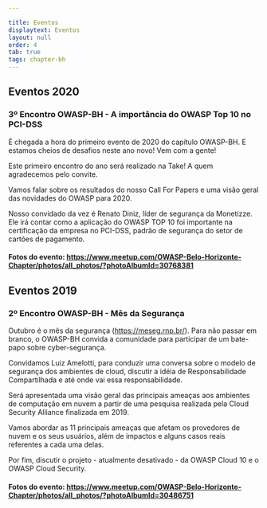 ```yaml
---

title: Eventos
displaytext: Eventos 
layout: null
order: 4
tab: true
tags: chapter-bh
---
```


## Eventos 2020

### 3º Encontro OWASP-BH - A importância do OWASP Top 10 no PCI-DSS

É chegada a hora do primeiro evento de 2020 do capítulo OWASP-BH. E estamos cheios de desafios neste ano novo! Vem com a gente!

Este primeiro encontro do ano será realizado na Take! A quem agradecemos pelo convite.

Vamos falar sobre os resultados do nosso Call For Papers e uma visão geral das novidades do OWASP para 2020.

Nosso convidado da vez é Renato Diniz, líder de segurança da Monetizze. Ele irá contar como a aplicação do OWASP TOP 10 foi importante na certificação da empresa no PCI-DSS, padrão de segurança do setor de cartões de pagamento.

#### Fotos do evento: <https://www.meetup.com/OWASP-Belo-Horizonte-Chapter/photos/all_photos/?photoAlbumId=30768381>

## Eventos 2019

### 2º Encontro OWASP-BH - Mês da Segurança

Outubro é o mês da segurança (<https://meseg.rnp.br/>). Para não passar em branco, o OWASP-BH convida a comunidade para participar de um bate-papo sobre cyber-segurança.

Convidamos Luiz Amelotti, para conduzir uma conversa sobre o modelo de segurança dos ambientes de cloud, discutir a idéia de Responsabilidade Compartilhada e até onde vai essa responsabilidade.

Será apresentada uma visão geral das principais ameaças aos ambientes de computação em nuvem a partir de uma pesquisa realizada pela Cloud Security Alliance finalizada em 2019.

Vamos abordar as 11 principais ameaças que afetam os provedores de nuvem e os seus usuários, além de impactos e alguns casos reais referentes a cada uma delas.

Por fim, discutir o projeto - atualmente desativado - da OWASP Cloud 10 e o OWASP Cloud Security.

#### Fotos do evento: <https://www.meetup.com/OWASP-Belo-Horizonte-Chapter/photos/all_photos/?photoAlbumId=30486751>